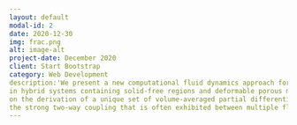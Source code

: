 ```yaml
---
layout: default
modal-id: 2
date: 2020-12-30
img: frac.png
alt: image-alt
project-date: December 2020
client: Start Bootstrap
category: Web Development
description:'We present a new computational fluid dynamics approach for simulating two-phase flow
in hybrid systems containing solid-free regions and deformable porous matrices. Our approach is based
on the derivation of a unique set of volume-averaged partial differential equations that asymptotically approach the Navier-Stokes Volume-of-Fluid equations in solid-free regions and multiphase Biot Theory in porous regions. The resulting equations extend our recently developed Darcy-Brinkman-Biot framework to multiphase flow. Through careful consideration of interfacial dynamics (relative permeability and capillary effects) and extensive benchmarking, we show that the resulting model accurately captures
the strong two-way coupling that is often exhibited between multiple fluids and deformable porous media. Thus, it can be used to represent flow-induced material deformation (swelling, compression) and failure (cracking, fracturing). The model's open-source numerical implementation, hybridBiotInterFoam, effectively marks the extension of computational fluid mechanics into modeling multiscale multiphase flow in deformable porous systems. The versatility of the solver is illustrated through applications related to material failure in poroelastic coastal barriers and surface deformation due to fluid injection in poro- visco-plastic systems.' 
---
```

